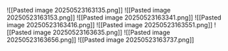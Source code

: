 ![[Pasted image 20250523163135.png]]
![[Pasted image 20250523163153.png]]
![[Pasted image 20250523163341.png]]
![[Pasted image 20250523163416.png]]
![[Pasted image 20250523163551.png]]
![[Pasted image 20250523163635.png]]
![[Pasted image 20250523163656.png]]
![[Pasted image 20250523163737.png]]
